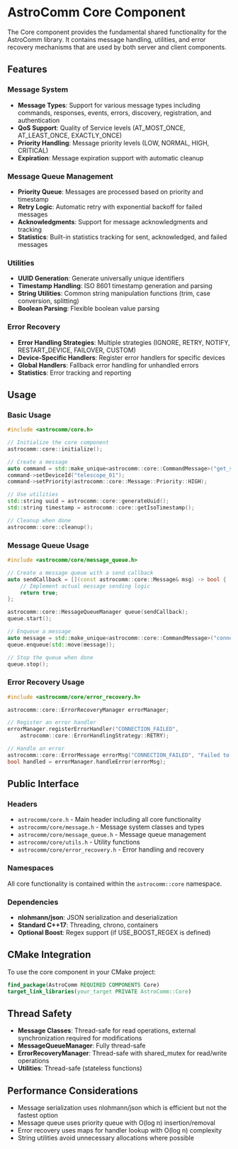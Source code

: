 # AstroComm Core Component

The Core component provides the fundamental shared functionality for the AstroComm library. It contains message handling, utilities, and error recovery mechanisms that are used by both server and client components.

## Features

### Message System
- **Message Types**: Support for various message types including commands, responses, events, errors, discovery, registration, and authentication
- **QoS Support**: Quality of Service levels (AT_MOST_ONCE, AT_LEAST_ONCE, EXACTLY_ONCE)
- **Priority Handling**: Message priority levels (LOW, NORMAL, HIGH, CRITICAL)
- **Expiration**: Message expiration support with automatic cleanup

### Message Queue Management
- **Priority Queue**: Messages are processed based on priority and timestamp
- **Retry Logic**: Automatic retry with exponential backoff for failed messages
- **Acknowledgments**: Support for message acknowledgments and tracking
- **Statistics**: Built-in statistics tracking for sent, acknowledged, and failed messages

### Utilities
- **UUID Generation**: Generate universally unique identifiers
- **Timestamp Handling**: ISO 8601 timestamp generation and parsing
- **String Utilities**: Common string manipulation functions (trim, case conversion, splitting)
- **Boolean Parsing**: Flexible boolean value parsing

### Error Recovery
- **Error Handling Strategies**: Multiple strategies (IGNORE, RETRY, NOTIFY, RESTART_DEVICE, FAILOVER, CUSTOM)
- **Device-Specific Handlers**: Register error handlers for specific devices
- **Global Handlers**: Fallback error handling for unhandled errors
- **Statistics**: Error tracking and reporting

## Usage

### Basic Usage

```cpp
#include <astrocomm/core.h>

// Initialize the core component
astrocomm::core::initialize();

// Create a message
auto command = std::make_unique<astrocomm::core::CommandMessage>("get_status");
command->setDeviceId("telescope_01");
command->setPriority(astrocomm::core::Message::Priority::HIGH);

// Use utilities
std::string uuid = astrocomm::core::generateUuid();
std::string timestamp = astrocomm::core::getIsoTimestamp();

// Cleanup when done
astrocomm::core::cleanup();
```

### Message Queue Usage

```cpp
#include <astrocomm/core/message_queue.h>

// Create a message queue with a send callback
auto sendCallback = [](const astrocomm::core::Message& msg) -> bool {
    // Implement actual message sending logic
    return true;
};

astrocomm::core::MessageQueueManager queue(sendCallback);
queue.start();

// Enqueue a message
auto message = std::make_unique<astrocomm::core::CommandMessage>("connect");
queue.enqueue(std::move(message));

// Stop the queue when done
queue.stop();
```

### Error Recovery Usage

```cpp
#include <astrocomm/core/error_recovery.h>

astrocomm::core::ErrorRecoveryManager errorManager;

// Register an error handler
errorManager.registerErrorHandler("CONNECTION_FAILED", 
    astrocomm::core::ErrorHandlingStrategy::RETRY);

// Handle an error
astrocomm::core::ErrorMessage errorMsg("CONNECTION_FAILED", "Failed to connect to device");
bool handled = errorManager.handleError(errorMsg);
```

## Public Interface

### Headers
- `astrocomm/core.h` - Main header including all core functionality
- `astrocomm/core/message.h` - Message system classes and types
- `astrocomm/core/message_queue.h` - Message queue management
- `astrocomm/core/utils.h` - Utility functions
- `astrocomm/core/error_recovery.h` - Error handling and recovery

### Namespaces
All core functionality is contained within the `astrocomm::core` namespace.

### Dependencies
- **nlohmann/json**: JSON serialization and deserialization
- **Standard C++17**: Threading, chrono, containers
- **Optional Boost**: Regex support (if USE_BOOST_REGEX is defined)

## CMake Integration

To use the core component in your CMake project:

```cmake
find_package(AstroComm REQUIRED COMPONENTS Core)
target_link_libraries(your_target PRIVATE AstroComm::Core)
```

## Thread Safety

- **Message Classes**: Thread-safe for read operations, external synchronization required for modifications
- **MessageQueueManager**: Fully thread-safe
- **ErrorRecoveryManager**: Thread-safe with shared_mutex for read/write operations
- **Utilities**: Thread-safe (stateless functions)

## Performance Considerations

- Message serialization uses nlohmann/json which is efficient but not the fastest option
- Message queue uses priority queue with O(log n) insertion/removal
- Error recovery uses maps for handler lookup with O(log n) complexity
- String utilities avoid unnecessary allocations where possible
